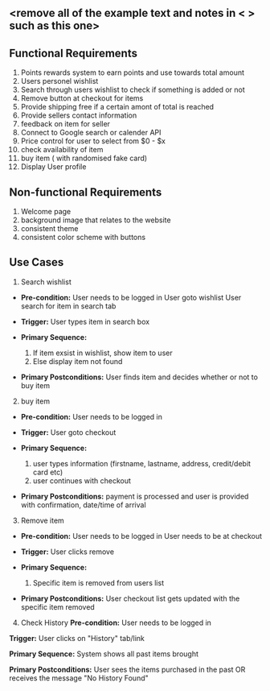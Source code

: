 ## <remove all of the example text and notes in < > such as this one>

## Functional Requirements

1. Points rewards system to earn points and use towards total amount
2. Users personel wishlist
3. Search through users wishlist to check if something is added or not 
4. Remove button at checkout for items
5. Provide shipping free if a certain amont of total is reached
6. Provide sellers contact information 
7. feedback on item for seller
8. Connect to Google search or calender API
9. Price control for user to select from $0 - $x
10. check availability of item
11. buy item ( with randomised fake card)
12. Display User profile

## Non-functional Requirements

1. Welcome page
2. background image that relates to the website
3. consistent theme
4. consistent color scheme with buttons

## Use Cases

1. Search wishlist 
- **Pre-condition:** User needs to be logged in
                     User goto wishlist
                     User search for item in search tab

- **Trigger:** User types item in search box
               
- **Primary Sequence:**
  1. If item exsist in wishlist, show item to user
  2. Else display item not found

- **Primary Postconditions:** User finds item and decides whether or not to buy item

2. buy item
- **Pre-condition:** User needs to be logged in

- **Trigger:** User goto checkout
               
- **Primary Sequence:**
  1. user types information (firstname, lastname, address, credit/debit card etc)
  2. user continues with checkout

- **Primary Postconditions:** payment is processed and user is provided with confirmation, date/time of arrival

3. Remove item
- **Pre-condition:** User needs to be logged in
                     User needs to be at checkout

- **Trigger:** User clicks remove 
               
- **Primary Sequence:**
  1. Specific item is removed from users list

- **Primary Postconditions:** User checkout list gets updated with the specific item removed

4. Check History
  **Pre-condition:** User needs to be logged in

  **Trigger:** User clicks on  "History" tab/link
  
  **Primary Sequence:** System shows all past items brought

  **Primary Postconditions:** User sees the items purchased in the past OR receives the message "No History Found"
